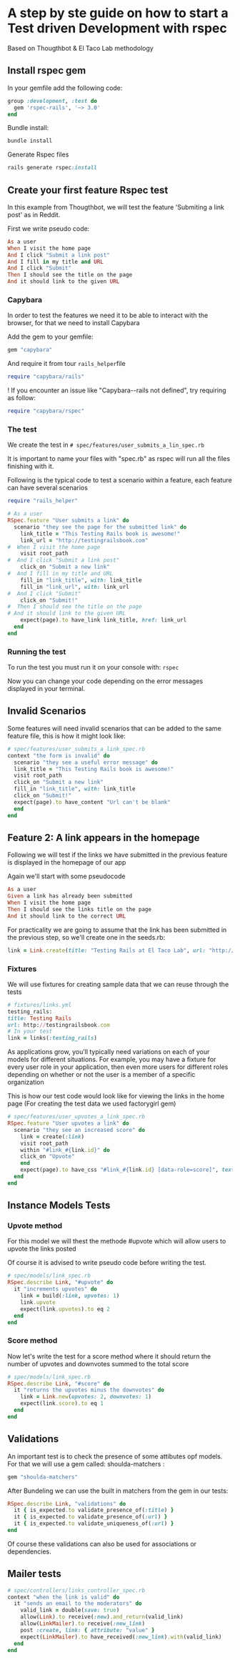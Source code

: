 <h1>A step by ste guide on how to start a Test driven Development with rspec</h1>
<p>Based on Thougthbot & El Taco Lab methodology</p>

<h2>Install rspec gem</h2>
<p>In your gemfile add the following code:</p>

```ruby
group :development, :test do
  gem 'rspec-rails', '~> 3.0'
end
```
<p>Bundle install:</p>

```ruby
bundle install
```
<p>Generate Rspec files</p>

```ruby
rails generate rspec:install
```

<h2>Create your first feature Rspec test</h2>
<p>In this example from Thougthbot, we will test the feature 'Submiting a link post' as in Reddit.</p>
<p>First we write pseudo code:</p>

```ruby
As a user
When I visit the home page
And I click "Submit a link post"
And I fill in my title and URL
And I click "Submit"
Then I should see the title on the page
And it should link to the given URL
```
<h3>Capybara</h3>
<p>In order to test the features we need it to be able to interact with the browser, for that we need to install Capybara</p>

<p>Add the gem to your gemfile:</p>

```ruby
gem "capybara"
```
<p>And require it from tour <code>rails_helper</code>file</p>

```ruby
require "capybara/rails"
```

<p>! If you encounter an issue like "Capybara--rails not defined", try requiring as follow: </p>

```ruby
require "capybara/rspec"
```

<h3>The test</h3>
<p>We create the test in <code># spec/features/user_submits_a_lin_spec.rb</code></p>
<p>It is important to name your files with "spec.rb" as rspec will run all the files finishing with it.</p>
<p>Following is the typical code to test a scenario within a feature, each feature can have several scenarios</p>

```ruby
require "rails_helper"

# As a user
RSpec.feature "User submits a link" do
  scenario "they see the page for the submitted link" do
    link_title = "This Testing Rails book is awesome!"
    link_url = "http://testingrailsbook.com"
#  When I visit the home page
    visit root_path
#  And I click "Submit a link post"
    click_on "Submit a new link"
#  And I fill in my title and URL
    fill_in "link_title", with: link_title
    fill_in "link_url", with: link_url
#  And I click "Submit"
    click_on "Submit!"
#  Then I should see the title on the page
# And it should link to the given URL
    expect(page).to have_link link_title, href: link_url
  end
end
```

<h3>Running the test</h3>
<p>To run the test you must run it on your console with: <code>rspec</code></p>
<p>Now you can change your code depending on the error messages displayed in your terminal.</p>

<h2>Invalid Scenarios</h3>
<p>Some features will need invalid scenarios that can be added to the same feature file, this is how it might look like:</p>

```ruby
# spec/features/user_submits_a_link_spec.rb
context "the form is invalid" do
  scenario "they see a useful error message" do
  link_title = "This Testing Rails book is awesome!"
  visit root_path
  click_on "Submit a new link"
  fill_in "link_title", with: link_title
  click_on "Submit!"
  expect(page).to have_content "Url can't be blank"
  end
end
```
<h2>Feature 2: A link appears in the homepage</h2>
<p>Following we will test if the links we have submitted in the previous feature is displayed in the homepage of our app</p>
<p>Again we'll start with some pseudocode</p>

```ruby
As a user
Given a link has already been submitted
When I visit the home page
Then I should see the links title on the page
And it should link to the correct URL
```
<p>For practicality we are going to assume that the link has been submitted in the previous step, so we'll create one in the seeds.rb: </p>

```ruby
link = Link.create(title: "Testing Rails at El Taco Lab", url: "http://eltacolab.com")
```

<h3>Fixtures</h3>

<p> We will use fixtures for creating sample data that we can reuse through the tests</p>

```ruby
# fixtures/links.yml
testing_rails:
title: Testing Rails
url: http://testingrailsbook.com
# In your test
link = links(:testing_rails)
```

<p>As applications grow, you’ll typically need variations on each of your models for
different situations. For example, you may have a fixture for every user role in
your application, then even more users for different roles depending on whether
or not the user is a member of a specific organization</p>

<p>This is how our test code would look like for viewing the links in the home page (For creating the test data we used factorygirl gem)</p>

```ruby
# spec/features/user_upvotes_a_link_spec.rb
RSpec.feature "User upvotes a link" do
  scenario "they see an increased score" do
    link = create(:link)
    visit root_path
    within "#link_#{link.id}" do
    click_on "Upvote"
    end
    expect(page).to have_css "#link_#{link.id} [data-role=score]", text: "1"
  end
end
```

<h2>Instance Models Tests</h2>
<h3>Upvote method</h3>
<p>For this model we will thest the methode #upvote which will allow users to upvote the links posted</p>
<p>Of course it is advised to write pseudo code before writing the test.</p>

```ruby
# spec/models/link_spec.rb
RSpec.describe Link, "#upvote" do
  it "increments upvotes" do
    link = build(:link, upvotes: 1)
    link.upvote
    expect(link.upvotes).to eq 2
  end
end
```

<h3>Score method</h3>
<p>Now let's write the test for a score method where it should return the number of upvotes and downvotes summed to the total score</p>

```ruby
# spec/models/link_spec.rb
RSpec.describe Link, "#score" do
  it "returns the upvotes minus the downvotes" do
    link = Link.new(upvotes: 2, downvotes: 1)
    expect(link.score).to eq 1
  end
end
```
<h2>Validations</h2>

<p>An important test is to check the presence of some attibutes opf models. For that we will use a gem called: shoulda-matchers : </p>

```ruby
gem "shoulda-matchers"
```
<p>After Bundeling we can use the built in matchers from the gem in our tests: </p>

```ruby
RSpec.describe Link, "validations" do
  it { is_expected.to validate_presence_of(:title) }
  it { is_expected.to validate_presence_of(:url) }
  it { is_expected.to validate_uniqueness_of(:url) }
end
```
<p>Of course these validations can also be used for associations or dependencies.</p>

<h2>Mailer tests</h2>

```ruby
# spec/controllers/links_controller_spec.rb
context "when the link is valid" do
  it "sends an email to the moderators" do
    valid_link = double(save: true)
    allow(Link).to receive(:new).and_return(valid_link)
    allow(LinkMailer).to receive(:new_link)
    post :create, link: { attribute: "value" }
    expect(LinkMailer).to have_received(:new_link).with(valid_link)
  end
end
```
